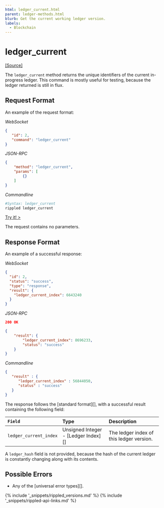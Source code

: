 ```yaml
---
html: ledger_current.html
parent: ledger-methods.html
blurb: Get the current working ledger version.
labels:
  - Blockchain
---
```

# ledger_current
[[Source]](https://github.com/ripple/rippled/blob/master/src/ripple/rpc/handlers/LedgerCurrent.cpp "Source")

The `ledger_current` method returns the unique identifiers of the current in-progress ledger. This command is mostly useful for testing, because the ledger returned is still in flux.

## Request Format

An example of the request format:

<!-- MULTICODE_BLOCK_START -->

*WebSocket*

```json
{
   "id": 2,
   "command": "ledger_current"
}
```

*JSON-RPC*

```json
{
    "method": "ledger_current",
    "params": [
        {}
    ]
}
```

*Commandline*

```sh
#Syntax: ledger_current
rippled ledger_current
```

<!-- MULTICODE_BLOCK_END -->

[Try it! >](websocket-api-tool.html#ledger_current)

The request contains no parameters.


## Response Format
An example of a successful response:

<!-- MULTICODE_BLOCK_START -->

*WebSocket*

```json
{
  "id": 2,
  "status": "success",
  "type": "response",
  "result": {
    "ledger_current_index": 6643240
  }
}
```

*JSON-RPC*

```json
200 OK

{
    "result": {
        "ledger_current_index": 8696233,
        "status": "success"
    }
}
```

*Commandline*

```json
{
   "result" : {
      "ledger_current_index" : 56844050,
      "status" : "success"
   }
}
```

<!-- MULTICODE_BLOCK_END -->

The response follows the [standard format][], with a successful result containing the following field:

| `Field`                | Type                                | Description   |
|:-----------------------|:------------------------------------|:--------------|
| `ledger_current_index` | Unsigned Integer - [Ledger Index][] | The ledger index of this ledger version. |

A `ledger_hash` field is not provided, because the hash of the current ledger is constantly changing along with its contents.

## Possible Errors

* Any of the [universal error types][].


{% include '_snippets/rippled_versions.md' %}
{% include '_snippets/rippled-api-links.md' %}
